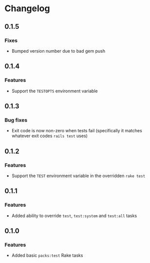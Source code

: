 # Changelog

## 0.1.5

### Fixes

- Bumped version number due to bad gem push

## 0.1.4

### Features

- Support the `TESTOPTS` environment variable

## 0.1.3

### Bug fixes

- Exit code is now non-zero when tests fail (specifically it matches whatever exit codes `rails test` uses)

## 0.1.2

### Features

- Support the `TEST` environment variable in the overridden `rake test`

## 0.1.1

### Features

- Added ability to override `test`, `test:system` and `test:all` tasks

## 0.1.0

### Features

- Added basic `packs:test` Rake tasks
